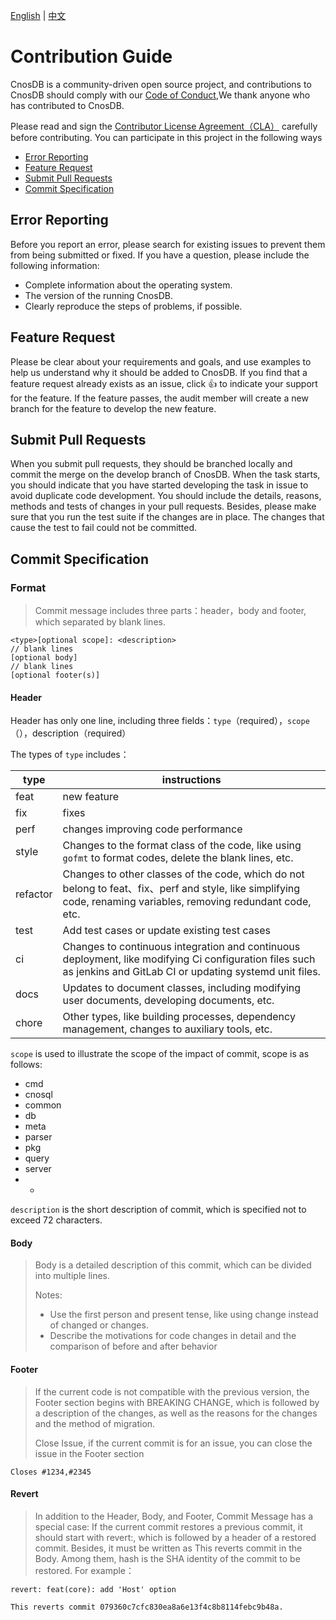 [English](./CONTRIBUTING_EN.md) | [中文](./CONTRIBUTING.md)

# Contribution Guide

CnosDB is a community-driven open source project, and contributions to CnosDB should comply with our [Code of Conduct](./CnosDBWeChatUserGroupGuidelines.md),We thank anyone who has contributed to CnosDB.

Please read and sign the [Contributor License Agreement（CLA）](https://cla-assistant.io/cnosdatabase/cnosdb) carefully before contributing. You can participate in this project in the following ways
-   [Error Reporting](Error-Reporting)
-   [Feature Request](Feature-Request)
-   [Submit Pull Requests](Submit-Pull-Requests)
-   [Commit Specification](Commit-Specification)

## Error Reporting

Before you report an error, please search for existing issues to prevent them from being submitted or fixed. If you have a question, please include the following information:

-   Complete information about the operating system.
-   The version of the running CnosDB.
-   Clearly reproduce the steps of problems, if possible.

## Feature Request

Please be clear about your requirements and goals, and use examples to help us understand why it should be added to CnosDB. If you find that a feature request already exists as an issue, click 👍 to indicate your support for the feature. If the feature passes, the audit member will create a new branch for the feature to develop the new feature.

## Submit Pull Requests

When you submit pull requests, they should be branched locally and commit the merge on the develop branch of CnosDB. When the task starts, you should indicate that you have started developing the task in issue to avoid duplicate code development. You should include the details, reasons, methods and tests of changes in your pull requests.  Besides, please make sure that you run the test suite if the changes are in place. The changes that cause the test to fail could not be committed.
## Commit Specification

### Format

> Commit message includes three parts：header，body and footer, which separated by blank lines.

```
<type>[optional scope]: <description>
// blank lines
[optional body]
// blank lines
[optional footer(s)]

```

#### Header

Header has only one line, including three fields：`type`（required），`scope`（），description（required）

The types of `type` includes：

| type     | instructions                                                         |
| -------- | ------------------------------------------------------------ |
| feat     | new feature                                                   |
| fix      | fixes                                                    |
| perf     | changes improving code performance                                         |
| style    | Changes to the format class of the code, like using `gofmt` to format codes, delete the blank lines, etc.        |
| refactor | Changes to other classes of the code, which do not belong to feat、fix、perf and style, like simplifying code, renaming variables, removing redundant code, etc. |
| test     | Add test cases or update existing test cases                            |
| ci       | Changes to continuous integration and continuous deployment, like modifying Ci configuration files such as jenkins and GitLab CI or updating systemd unit files. |
| docs     | Updates to document classes, including modifying user documents, developing documents, etc.                 |
| chore    | Other types, like building processes, dependency management, changes to auxiliary tools, etc.         |

`scope` is used to illustrate the scope of the impact of commit, scope is as follows:

- cmd
- cnosql
- common
- db
- meta
- parser
- pkg
- query
- server
- *

`description` is the short description of commit, which is specified not to exceed 72 characters.
#### Body

> Body is a detailed description of this commit, which can be divided into multiple lines.
>
> Notes:
>
> -   Use the first person and present tense, like using change instead of changed or changes.
> -   Describe the motivations for code changes in detail and the comparison of before and after behavior


#### Footer

> If the current code is not compatible with the previous version, the Footer section begins with BREAKING CHANGE, which is followed by a description of the changes, as well as the reasons for the changes and the method of migration.
> 
> Close Issue, if the current commit is for an issue, you can close the issue in the Footer section

```
Closes #1234,#2345

```

#### Revert

>In addition to the Header, Body, and Footer, Commit Message has a special case: If the current commit restores a previous commit, it should start with revert:, which is followed by a header of a restored commit. Besides, it must be written as This reverts commit  in the Body. Among them, hash is the SHA identity of the commit to be restored. For example：

```
revert: feat(core): add 'Host' option

This reverts commit 079360c7cfc830ea8a6e13f4c8b8114febc9b48a.
```
